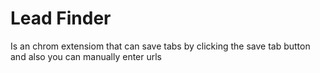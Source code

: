 # Lead Finder
 Is an chrom extensiom that can save tabs by clicking the save tab button and also you can manually enter urls
